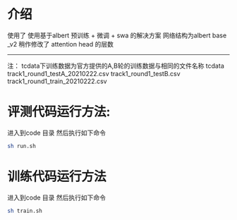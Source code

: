 # 介绍
使用了 使用基于albert 预训练 + 微调 + swa 的解决方案
网络结构为albert base _v2 稍作修改了 attention head 的层数

-------------
注：
 tcdata下训练数据为官方提供的A,B轮的训练数据与相同的文件名称
 tcdata 
    track1_round1_testA_20210222.csv
    track1_round1_testB.csv
    track1_round1_train_20210222.csv
        
# 评测代码运行方法:
 进入到code 目录 然后执行如下命令
```bash
sh run.sh
```


# 训练代码运行方法 
进入到code 目录 然后执行如下命令
```bash
sh train.sh
``` 




